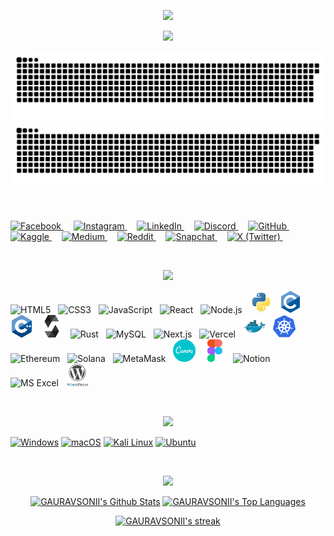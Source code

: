 <!-- WELCOME HEADLINE -->
<p align="center">
  <a href="https://github.com/GAURAVSONII">
    <img src="https://readme-typing-svg.herokuapp.com/?lines=WELCOME+TO+MY+GITHUB+PROFILE;&center=true&width=600&height=45&color=00FFFF&pause=9999999&size=30">
  </a>
</p>

<!-- TYPING SVG/INTRO-->
<p align="center">
  <a href="https://github.com/GAURAVSONII">
    <img src="https://readme-typing-svg.herokuapp.com/?lines=POLYMATH;BLOCKCHAIN%20DEVELOPER%20%26%20POLYGLOT%20PROGRAMMER;FOREX%20%26%20CRYPTO%20TRADER;AI%20ENTHUSIAST;ALWAYS%20READY%20TO%20LEARN%20NEW%20THINGS&center=true&width=600&height=45&color=00FFFF">
  </a>
</p>

<!-- GITHUB SNAKE CONTRIBUTION START-->
![GitHub Contribution Grid Snake](https://raw.githubusercontent.com/GAURAVSONII/GAURAVSONII/output/github-contribution-grid-snake-dark.svg#gh-dark-mode-only)
![GitHub Contribution Grid Snake](https://raw.githubusercontent.com/GAURAVSONII/GAURAVSONII/output/github-contribution-grid-snake.svg#gh-light-mode-only)
<!-- GITHUB SNAKE CONTRIBUTION END-->

<!-- HOLOPIN START 
[![An image of @gauravsonii's Holopin badges, which is a link to view their full Holopin profile](https://holopin.me/gauravsonii)](https://holopin.io/@gauravsonii)
 HOLOPIN END -->
               
<!-- QUIRA START 
[![GAAUUURAAVVV's GitHub | Stats](https://stats.quira.sh/GAAUUURAAVVV/github?theme=dark)](https://quira.sh?utm_source=widgets&utm_campaign=GAAUUURAAVVV)
 QUIRA END -->
<br>
<!-- SOCIAL HEADING START -->
<p align="left">

  <!-- Facebook -->
  <a href="https://facebook.com/gauravsoni.org/" target="_blank" rel="noreferrer">
    <img src="https://www.vectorlogo.zone/logos/facebook/facebook-icon.svg" width="36" height="36" alt="Facebook" />
  </a>&nbsp; &nbsp;

  <!-- Instagram -->
  <a href="https://instagram.com/gauravsoni.fx" target="_blank" rel="noreferrer">
    <img src="https://www.vectorlogo.zone/logos/instagram/instagram-icon.svg" width="36" height="36" alt="Instagram" />
  </a>&nbsp; &nbsp;

  <!-- LinkedIn -->
  <a href="https://linkedin.com/in/gauravvsonii" target="_blank" rel="noreferrer">
    <img src="https://www.vectorlogo.zone/logos/linkedin/linkedin-icon.svg" width="36" height="36" alt="LinkedIn" />
  </a>&nbsp; &nbsp;

  <!-- Discord (Fixed) -->
  <a href="https://discord.com/users/1210918555697152061" target="_blank" rel="noreferrer">
    <img src="https://upload.wikimedia.org/wikipedia/en/9/98/Discord_logo.svg" width="36" height="36" alt="Discord" />
  </a>&nbsp; &nbsp;

  <!-- GitHub -->
  <a href="https://github.com/GAURAVSONII" target="_blank" rel="noreferrer">
    <img src="https://www.vectorlogo.zone/logos/github/github-icon.svg" width="36" height="36" alt="GitHub" />
  </a>&nbsp; &nbsp;

  <!-- Kaggle -->
  <a href="https://kaggle.com/gaauuuraavvv" target="_blank" rel="noreferrer">
    <img src="https://www.vectorlogo.zone/logos/kaggle/kaggle-icon.svg" width="36" height="36" alt="Kaggle" />
  </a>&nbsp; &nbsp;

  <!-- Medium -->
  <a href="https://medium.com/@gaauuuraavvv" target="_blank" rel="noreferrer">
    <img src="https://www.vectorlogo.zone/logos/medium/medium-icon.svg" width="36" height="36" alt="Medium" />
  </a>&nbsp; &nbsp;

  <!-- Reddit -->
  <a href="https://reddit.com/u/GAURAVVSONII/s/DAyZxJ1kav" target="_blank" rel="noreferrer">
    <img src="https://www.vectorlogo.zone/logos/reddit/reddit-icon.svg" width="36" height="36" alt="Reddit" />
  </a>&nbsp; &nbsp;

  <!-- Snapchat -->
  <a href="https://snapchat.com/add/gaauravsonii" target="_blank" rel="noreferrer">
    <img src="https://www.vectorlogo.zone/logos/snapchat/snapchat-icon.svg" width="36" height="36" alt="Snapchat" />
  </a>&nbsp; &nbsp;

  <!-- X (Twitter Fixed) -->
  <a href="https://x.com/gauravv_sonii" target="_blank" rel="noreferrer">
    <img src="https://upload.wikimedia.org/wikipedia/commons/5/53/X_logo_2023_original.svg" width="36" height="36" alt="X (Twitter)" />
  </a>&nbsp; &nbsp;

</p>
<!-- MY SOCIAL HANDLES END -->
<br>   
<!-- MY SKILL'S HEADING START -->
<P align="center">
  <img src="https://readme-typing-svg.herokuapp.com?font=Fira+Code&weight=600&size=24&pause=9999999&color=00FFFF&center=true&vCenter=true&width=600&lines=MY+SKILL'S" />
</P>
<!-- MY SKILL'S HEADING END-->

<!-- MY SKILL'S START -->
<p align="left">
  <img src="https://raw.githubusercontent.com/danielcranney/readme-generator/main/public/icons/skills/html5-colored.svg" width="36" height="36" alt="HTML5" /> &nbsp;
  <img src="https://raw.githubusercontent.com/danielcranney/readme-generator/main/public/icons/skills/css3-colored.svg" width="36" height="36" alt="CSS3" /> &nbsp;
  <img src="https://raw.githubusercontent.com/danielcranney/readme-generator/main/public/icons/skills/javascript-colored.svg" width="36" height="36" alt="JavaScript" /> &nbsp;
  <img src="https://raw.githubusercontent.com/danielcranney/readme-generator/main/public/icons/skills/react-colored.svg" width="36" height="36" alt="React" /> &nbsp;
  <img src="https://raw.githubusercontent.com/danielcranney/readme-generator/main/public/icons/skills/nodejs-colored.svg" width="36" height="36" alt="Node.js" /> &nbsp;
  <img src="https://raw.githubusercontent.com/devicons/devicon/master/icons/python/python-original.svg" width="36" height="36" alt="Python" /> &nbsp;
  <img src="https://raw.githubusercontent.com/devicons/devicon/master/icons/c/c-original.svg" width="36" height="36" alt="C" /> &nbsp;
  <img src="https://raw.githubusercontent.com/devicons/devicon/master/icons/cplusplus/cplusplus-original.svg" width="36" height="36" alt="C++" /> &nbsp;
  <img src="https://raw.githubusercontent.com/devicons/devicon/master/icons/solidity/solidity-original.svg" width="36" height="36" alt="Solidity" /> &nbsp;
  <img src="https://upload.wikimedia.org/wikipedia/commons/d/d5/Rust_programming_language_black_logo.svg" width="36" height="36" alt="Rust" /> &nbsp;
  <img src="https://raw.githubusercontent.com/danielcranney/readme-generator/main/public/icons/skills/mysql-colored.svg" width="36" height="36" alt="MySQL" /> &nbsp;
  <img src="https://cdn.worldvectorlogo.com/logos/next-js.svg" width="36" height="36" alt="Next.js" /> &nbsp;
  <img src="https://www.vectorlogo.zone/logos/vercel/vercel-icon.svg" width="36" height="36" alt="Vercel" /> &nbsp;
  <img src="https://raw.githubusercontent.com/devicons/devicon/master/icons/docker/docker-original.svg" width="36" height="36" alt="Docker" /> &nbsp;
  <img src="https://raw.githubusercontent.com/devicons/devicon/master/icons/kubernetes/kubernetes-plain.svg" width="36" height="36" alt="Kubernetes" /> &nbsp;
  <img src="https://cryptologos.cc/logos/ethereum-eth-logo.svg?v=024" width="36" height="36" alt="Ethereum" /> &nbsp;
  <img src="https://cryptologos.cc/logos/solana-sol-logo.svg?v=024" width="36" height="36" alt="Solana" /> &nbsp;
  <img src="https://upload.wikimedia.org/wikipedia/commons/3/36/MetaMask_Fox.svg" width="36" height="36" alt="MetaMask" /> &nbsp;
  <img src="https://raw.githubusercontent.com/devicons/devicon/master/icons/canva/canva-original.svg" width="36" height="36" alt="Canva" /> &nbsp;
  <img src="https://raw.githubusercontent.com/devicons/devicon/master/icons/figma/figma-original.svg" width="36" height="36" alt="Figma" /> &nbsp;
  <img src="https://upload.wikimedia.org/wikipedia/commons/4/45/Notion_app_logo.png" width="36" height="36" alt="Notion" /> &nbsp;
  <img src="https://upload.wikimedia.org/wikipedia/commons/7/73/Microsoft_Excel_2013-2019_logo.svg" width="36" height="36" alt="MS Excel" /> &nbsp;
  <img src="https://raw.githubusercontent.com/devicons/devicon/master/icons/wordpress/wordpress-original.svg" width="36" height="36" alt="WordPress" /> &nbsp;
</p>
<!-- MY SKILL'S END -->
<br>
<!-- OPERATING SYSTEM HEADING START-->
<P align="center">
  <img src="https://readme-typing-svg.herokuapp.com?font=Fira+Code&weight=600&size=24&pause=9999999&color=00FFFF&center=true&vCenter=true&width=600&lines=OPERATING+SYSTEM+I+USE" />
</P>
<!-- OPERATING SYSTEM HEADING END-->

<!-- OPERATING SYSTEM  START-->
[![Windows](https://img.shields.io/badge/Windows-0078D4?style=for-the-badge&logo=windows&logoColor=white&circle=true)](https://www.microsoft.com/en-us/windows)
[![macOS](https://img.shields.io/badge/macOS-000000?style=for-the-badge&logo=apple&logoColor=white&circle=true)](https://www.apple.com/macos/)
[![Kali Linux](https://img.shields.io/badge/Kali_Linux-557C8B?style=for-the-badge&logo=kali-linux&logoColor=white&circle=true)](https://www.kali.org/)
[![Ubuntu](https://img.shields.io/badge/Ubuntu-E95420?style=for-the-badge&logo=ubuntu&logoColor=white&circle=true)](https://ubuntu.com/)
<!-- OPERATING SYSTEM END-->
<br>
<!-- GITHUB STACK HEADING START-->
<P align="center">
  <img src="https://readme-typing-svg.herokuapp.com?font=Fira+Code&weight=600&size=24&pause=9999999&color=00FFFF&center=true&vCenter=true&width=600&lines=MY+GITHUB+STACK'S" />
</P>
<!-- GITHUB STACK HEADING END -->

<!-- GITHUB STACK START-->
<p align="center">
    <a href="https://github.com/GAURAVSONII/github-readme-stats"><img alt="GAURAVSONII's Github Stats" src="https://github-readme-stats.vercel.app/api?username=GAURAVSONII&show_icons=true&count_private=true&theme=react&hide_border=true&bg_color=0D1117" /></a>
  <a href="https://github.com/SubhamRaoniar28/github-readme-stats"><img alt="GAURAVSONII's Top Languages" src="https://github-readme-stats.vercel.app/api/top-langs/?username=GAURAVSONII&langs_count=8&count_private=true&layout=compact&theme=react&hide_border=true&bg_color=0D1117" /></a>
</p>
<!-- GITHUB STACK END-->

<!-- GITHUB STREAK START-->
<p align="center">
    <a href="https://github.com/GAURAVSONII/github-readme-streak-stats">
        <img alt="GAURAVSONII's streak" src="http://github-readme-streak-stats.herokuapp.com?user=GAURAVSONII&theme=holi-theme&hide_border=true&date_format=M%20j%5B%2C%20Y%5D"/>
    </a>
</p>
<!-- GITHUB STREAK END -->
